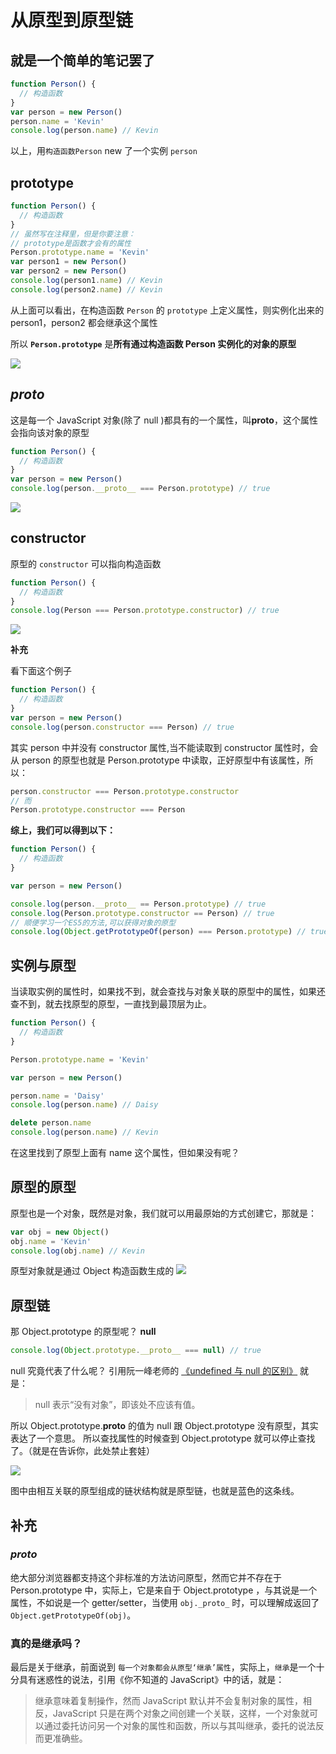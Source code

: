 # 从原型到原型链

## 就是一个简单的笔记罢了

```js
function Person() {
  // 构造函数
}
var person = new Person()
person.name = 'Kevin'
console.log(person.name) // Kevin
```

以上，用`构造函数Person` new 了一个实例 `person`

## **prototype**

```js
function Person() {
  // 构造函数
}
// 虽然写在注释里，但是你要注意：
// prototype是函数才会有的属性
Person.prototype.name = 'Kevin'
var person1 = new Person()
var person2 = new Person()
console.log(person1.name) // Kevin
console.log(person2.name) // Kevin
```

从上面可以看出，在构造函数 `Person` 的 `prototype` 上定义属性，则实例化出来的 person1，person2 都会继承这个属性

所以 **`Person.prototype`** 是**所有通过构造函数 Person 实例化的对象的原型**

<img src="../.vuepress/public/images/prototype.png"/>

## **_proto_**

这是每一个 JavaScript 对象(除了 null )都具有的一个属性，叫**proto**，这个属性会指向该对象的原型

```js
function Person() {
  // 构造函数
}
var person = new Person()
console.log(person.__proto__ === Person.prototype) // true
```

<img src="../.vuepress/public/images/proto.png"/>

## **constructor**

原型的 `constructor` 可以指向构造函数

```js
function Person() {
  // 构造函数
}
console.log(Person === Person.prototype.constructor) // true
```

<img src="../.vuepress/public/images/constructor.png"/>

**补充**

看下面这个例子

```js
function Person() {
  // 构造函数
}
var person = new Person()
console.log(person.constructor === Person) // true
```

其实 person 中并没有 constructor 属性,当不能读取到 constructor 属性时，会从 person 的原型也就是 Person.prototype 中读取，正好原型中有该属性，所以：

```js
person.constructor === Person.prototype.constructor
// 而
Person.prototype.constructor === Person
```

**综上，我们可以得到以下：**

```js
function Person() {
  // 构造函数
}

var person = new Person()

console.log(person.__proto__ == Person.prototype) // true
console.log(Person.prototype.constructor == Person) // true
// 顺便学习一个ES5的方法,可以获得对象的原型
console.log(Object.getPrototypeOf(person) === Person.prototype) // true
```

## 实例与原型

当读取实例的属性时，如果找不到，就会查找与对象关联的原型中的属性，如果还查不到，就去找原型的原型，一直找到最顶层为止。

```js
function Person() {
  // 构造函数
}

Person.prototype.name = 'Kevin'

var person = new Person()

person.name = 'Daisy'
console.log(person.name) // Daisy

delete person.name
console.log(person.name) // Kevin
```

在这里找到了原型上面有 name 这个属性，但如果没有呢？

## 原型的原型

原型也是一个对象，既然是对象，我们就可以用最原始的方式创建它，那就是：

```js
var obj = new Object()
obj.name = 'Kevin'
console.log(obj.name) // Kevin
```

原型对象就是通过 Object 构造函数生成的
<img src="../.vuepress/public/images/Object.png"/>

## 原型链

那 Object.prototype 的原型呢？ **null**

```js
console.log(Object.prototype.__proto__ === null) // true
```

null 究竟代表了什么呢？
引用阮一峰老师的 [《undefined 与 null 的区别》](http://www.ruanyifeng.com/blog/2014/03/undefined-vs-null.html) 就是：

> null 表示“没有对象”，即该处不应该有值。

所以 Object.prototype.**proto** 的值为 null 跟 Object.prototype 没有原型，其实表达了一个意思。
所以查找属性的时候查到 Object.prototype 就可以停止查找了。（就是在告诉你，此处禁止套娃）

<img src="../.vuepress/public/images/原型链.png"/>

图中由相互关联的原型组成的链状结构就是原型链，也就是蓝色的这条线。

## 补充

### _proto_

绝大部分浏览器都支持这个非标准的方法访问原型，然而它并不存在于 Person.prototype 中，实际上，它是来自于 Object.prototype ，与其说是一个属性，不如说是一个 getter/setter，当使用 `obj._proto_` 时，可以理解成返回了 `Object.getPrototypeOf(obj)`。

### 真的是继承吗？

最后是关于继承，前面说到 `每一个对象都会从原型‘继承’属性`，实际上，`继承`是一个十分具有迷惑性的说法，引用《你不知道的 JavaScript》中的话，就是：

> 继承意味着复制操作，然而 JavaScript 默认并不会复制对象的属性，相反，JavaScript 只是在两个对象之间创建一个关联，这样，一个对象就可以通过委托访问另一个对象的属性和函数，所以与其叫继承，委托的说法反而更准确些。
